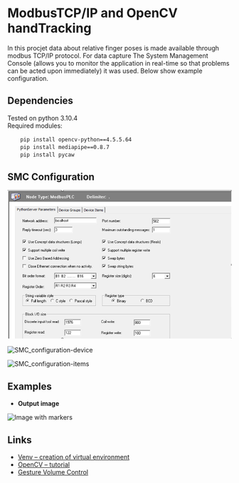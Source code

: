 ModbusTCP/IP and OpenCV handTracking
===============
In this procjet data about relative finger poses is made available through modbus TCP/IP protocol. For data capture The System Management Console (allows you to monitor the application in real-time so that problems can be acted upon immediately) it was used. Below show example configuration.

## Dependencies
Tested on python 3.10.4  
Required modules:
```bash
    pip install opencv-python==4.5.5.64
    pip install mediapipe==0.8.7
    pip install pycaw
```
## SMC Configuration
![SMC_configuration](https://github.com/NavierMillennium/modbusTCP_hand_tracking/blob/master/screeenshots/smc_view.png?raw=true)

![SMC_configuration-device](https://github.com/NavierMillennium/modbusTCP_hand_tracking/blob/master/screenshots/smc_device_group.png?raw=true)

![SMC_configuration-items](https://github.com/NavierMillennium/modbusTCP_hand_tracking/blob/master/screenshots/smc_items.png?raw=true)

## Examples
* **Output image** 

![Image with markers](https://github.com/NavierMillennium/modbusTCP_hand_tracking/blob/master/screenshots/hand_tracking.png?raw=true)

## Links
* [Venv – creation of virtual environment ][1]
* [OpenCV – tutorial ][2]
* [Gesture Volume Control][3]


[1]:https://docs.python.org/3/library/venv.html
[2]:https://docs.opencv.org/4.x/d6/d00/tutorial_py_root.html
[3]:https://www.youtube.com/watch?v=9iEPzbG-xLE